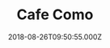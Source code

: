 ---
date: 2018-08-26T09:50:55.000Z
title: Cafe Como
latitude: 52.092888
longitude: 0.8363815
url: http://www.cafecomo.co.uk
category: checkin
---